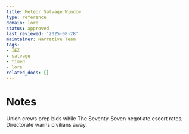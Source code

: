 ```yaml
---
title: Meteor Salvage Window
type: reference
domain: lore
status: approved
last_reviewed: '2025-08-28'
maintainer: Narrative Team
tags:
- IEZ
- salvage
- timed
- lore
related_docs: []
---
```



# Notes

Union crews prep bids while The Seventy-Seven negotiate escort rates; Directorate warns civilians away.
